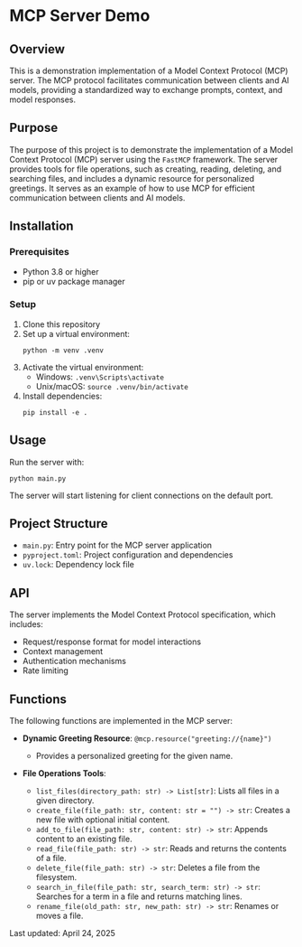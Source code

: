 # MCP Server Demo

## Overview
This is a demonstration implementation of a Model Context Protocol (MCP) server. The MCP protocol facilitates communication between clients and AI models, providing a standardized way to exchange prompts, context, and model responses.

## Purpose

The purpose of this project is to demonstrate the implementation of a Model Context Protocol (MCP) server using the `FastMCP` framework. The server provides tools for file operations, such as creating, reading, deleting, and searching files, and includes a dynamic resource for personalized greetings. It serves as an example of how to use MCP for efficient communication between clients and AI models.

## Installation

### Prerequisites
- Python 3.8 or higher
- pip or uv package manager

### Setup
1. Clone this repository
2. Set up a virtual environment:
   ```
   python -m venv .venv
   ```
3. Activate the virtual environment:
   - Windows: `.venv\Scripts\activate`
   - Unix/macOS: `source .venv/bin/activate`
4. Install dependencies:
   ```
   pip install -e .
   ```

## Usage
Run the server with:
```
python main.py
```

The server will start listening for client connections on the default port.

## Project Structure
- `main.py`: Entry point for the MCP server application
- `pyproject.toml`: Project configuration and dependencies
- `uv.lock`: Dependency lock file

## API
The server implements the Model Context Protocol specification, which includes:
- Request/response format for model interactions
- Context management
- Authentication mechanisms
- Rate limiting

## Functions

The following functions are implemented in the MCP server:

- **Dynamic Greeting Resource**: `@mcp.resource("greeting://{name}")`
  - Provides a personalized greeting for the given name.

- **File Operations Tools**:
  - `list_files(directory_path: str) -> List[str]`: Lists all files in a given directory.
  - `create_file(file_path: str, content: str = "") -> str`: Creates a new file with optional initial content.
  - `add_to_file(file_path: str, content: str) -> str`: Appends content to an existing file.
  - `read_file(file_path: str) -> str`: Reads and returns the contents of a file.
  - `delete_file(file_path: str) -> str`: Deletes a file from the filesystem.
  - `search_in_file(file_path: str, search_term: str) -> str`: Searches for a term in a file and returns matching lines.
  - `rename_file(old_path: str, new_path: str) -> str`: Renames or moves a file.


Last updated: April 24, 2025
